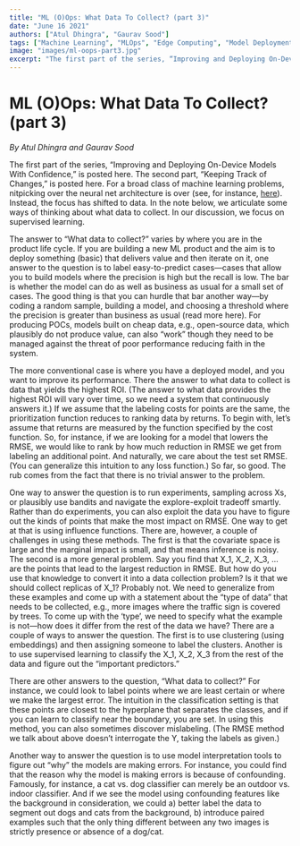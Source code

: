 ```yaml
---
title: "ML (O)Ops: What Data To Collect? (part 3)"
date: "June 16 2021"
authors: ["Atul Dhingra", "Gaurav Sood"]
tags: ["Machine Learning", "MLOps", "Edge Computing", "Model Deployment"]
image: "images/ml-oops-part3.jpg"
excerpt: "The first part of the series, “Improving and Deploying On-Device Models With Confidence,” is posted [here](/blog/ml-oops-part1.html). The second part, “Keeping Track of Changes,” is posted [here](/blog/ml-oops-part2.html)."
---
```


# ML (O)Ops: What Data To Collect? (part 3)

*By Atul Dhingra and Gaurav Sood*

The first part of the series, “Improving and Deploying On-Device Models With Confidence,” is posted here. The second part, “Keeping Track of Changes,” is posted here.
For a broad class of machine learning problems, nitpicking over the neural net architecture is over (see, for instance, [here](https://www.youtube.com/watch?v=06-AZXmwHjo)). Instead, the focus has shifted to data. In the note below, we articulate some ways of thinking about what data to collect. In our discussion, we focus on supervised learning. 

The answer to “What data to collect?” varies by where you are in the product life cycle. If you are building a new ML product and the aim is to deploy something (basic) that delivers value and then iterate on it, one answer to the question is to label easy-to-predict cases—cases that allow you to build models where the precision is high but the recall is low. The bar is whether the model can do as well as business as usual for a small set of cases. The good thing is that you can hurdle that bar another way—by coding a random sample, building a model, and choosing a threshold where the precision is greater than business as usual (read more here). For producing POCs, models built on cheap data, e.g., open-source data, which plausibly do not produce value, can also “work” though they need to be managed against the threat of poor performance reducing faith in the system. 

The more conventional case is where you have a deployed model, and you want to improve its performance. There the answer to what data to collect is data that yields the highest ROI. (The answer to what data provides the highest ROI will vary over time, so we need a system that continuously answers it.) If we assume that the labeling costs for points are the same, the prioritization function reduces to ranking data by returns. To begin with, let’s assume that returns are measured by the function specified by the cost function. So, for instance, if we are looking for a model that lowers the RMSE, we would like to rank by how much reduction in RMSE we get from labeling an additional point. And naturally, we care about the test set RMSE. (You can generalize this intuition to any loss function.) So far, so good. The rub comes from the fact that there is no trivial answer to the problem. 

One way to answer the question is to run experiments, sampling across Xs, or plausibly use bandits and navigate the explore-exploit tradeoff smartly. Rather than do experiments, you can also exploit the data you have to figure out the kinds of points that make the most impact on RMSE. One way to get at that is using influence functions. There are, however, a couple of challenges in using these methods. The first is that the covariate space is large and the marginal impact is small, and that means inference is noisy. The second is a more general problem. Say you find that X_1, X_2, X_3, … are the points that lead to the largest reduction in RMSE. But how do you use that knowledge to convert it into a data collection problem? Is it that we should collect replicas of X_1? Probably not. We need to generalize from these examples and come up with a statement about the “type of data” that needs to be collected, e.g., more images where the traffic sign is covered by trees. To come up with the ‘type’, we need to specify what the example is not—how does it differ from the rest of the data we have? There are a couple of ways to answer the question. The first is to use clustering (using embeddings) and then assigning someone to label the clusters. Another is to use supervised learning to classify the X_1, X_2, X_3 from the rest of the data and figure out the “important predictors.” 

There are other answers to the question, “What data to collect?” For instance, we could look to label points where we are least certain or where we make the largest error. The intuition in the classification setting is that these points are closest to the hyperplane that separates the classes, and if you can learn to classify near the boundary, you are set. In using this method, you can also sometimes discover mislabeling. (The RMSE method we talk about above doesn’t interrogate the Y, taking the labels as given.) 

Another way to answer the question is to use model interpretation tools to figure out “why” the models are making errors. For instance, you could find that the reason why the model is making errors is because of confounding. Famously, for instance, a cat vs. dog classifier can merely be an outdoor vs. indoor classifier. And if we see the model using confounding features like the background in consideration, we could a) better label the data to segment out dogs and cats from the background, b) introduce paired examples such that the only thing different between any two images is strictly presence or absence of a dog/cat.